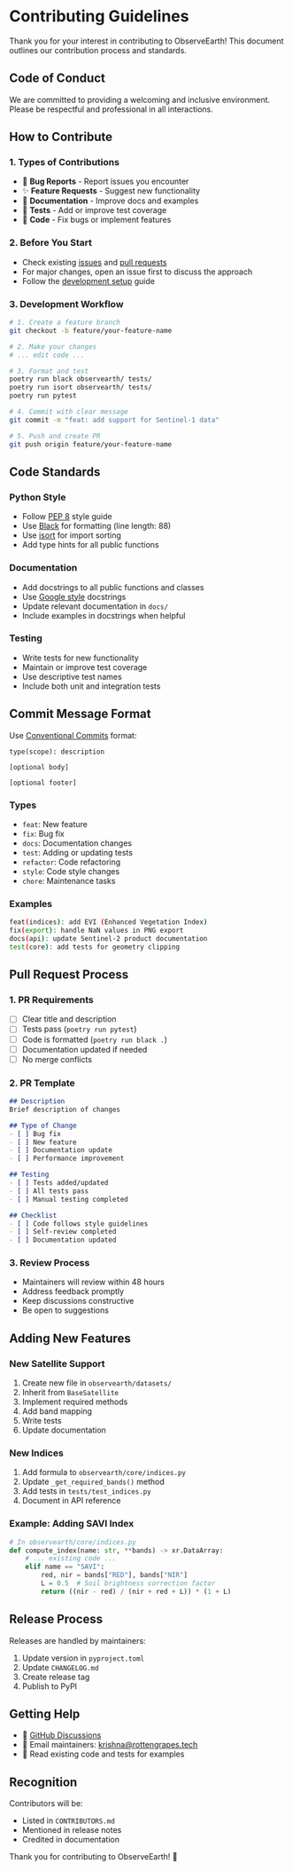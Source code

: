 # Contributing Guidelines

Thank you for your interest in contributing to ObserveEarth! This document outlines our contribution process and standards.

## Code of Conduct

We are committed to providing a welcoming and inclusive environment. Please be respectful and professional in all interactions.

## How to Contribute

### 1. Types of Contributions

- 🐛 **Bug Reports** - Report issues you encounter
- ✨ **Feature Requests** - Suggest new functionality  
- 📝 **Documentation** - Improve docs and examples
- 🧪 **Tests** - Add or improve test coverage
- 🔧 **Code** - Fix bugs or implement features

### 2. Before You Start

- Check existing [issues](https://github.com/Rotten-Grapes-Pvt-Ltd/observearth-py/issues) and [pull requests](https://github.com/Rotten-Grapes-Pvt-Ltd/observearth-py/pulls)
- For major changes, open an issue first to discuss the approach
- Follow the [development setup](setup.md) guide

### 3. Development Workflow

```bash
# 1. Create a feature branch
git checkout -b feature/your-feature-name

# 2. Make your changes
# ... edit code ...

# 3. Format and test
poetry run black observearth/ tests/
poetry run isort observearth/ tests/
poetry run pytest

# 4. Commit with clear message
git commit -m "feat: add support for Sentinel-1 data"

# 5. Push and create PR
git push origin feature/your-feature-name
```

## Code Standards

### Python Style
- Follow [PEP 8](https://pep8.org/) style guide
- Use [Black](https://black.readthedocs.io/) for formatting (line length: 88)
- Use [isort](https://isort.readthedocs.io/) for import sorting
- Add type hints for all public functions

### Documentation
- Add docstrings to all public functions and classes
- Use [Google style](https://google.github.io/styleguide/pyguide.html#38-comments-and-docstrings) docstrings
- Update relevant documentation in `docs/`
- Include examples in docstrings when helpful

### Testing
- Write tests for new functionality
- Maintain or improve test coverage
- Use descriptive test names
- Include both unit and integration tests

## Commit Message Format

Use [Conventional Commits](https://www.conventionalcommits.org/) format:

```
type(scope): description

[optional body]

[optional footer]
```

### Types
- `feat`: New feature
- `fix`: Bug fix
- `docs`: Documentation changes
- `test`: Adding or updating tests
- `refactor`: Code refactoring
- `style`: Code style changes
- `chore`: Maintenance tasks

### Examples
```bash
feat(indices): add EVI (Enhanced Vegetation Index)
fix(export): handle NaN values in PNG export
docs(api): update Sentinel-2 product documentation
test(core): add tests for geometry clipping
```

## Pull Request Process

### 1. PR Requirements
- [ ] Clear title and description
- [ ] Tests pass (`poetry run pytest`)
- [ ] Code is formatted (`poetry run black .`)
- [ ] Documentation updated if needed
- [ ] No merge conflicts

### 2. PR Template
```markdown
## Description
Brief description of changes

## Type of Change
- [ ] Bug fix
- [ ] New feature
- [ ] Documentation update
- [ ] Performance improvement

## Testing
- [ ] Tests added/updated
- [ ] All tests pass
- [ ] Manual testing completed

## Checklist
- [ ] Code follows style guidelines
- [ ] Self-review completed
- [ ] Documentation updated
```

### 3. Review Process
- Maintainers will review within 48 hours
- Address feedback promptly
- Keep discussions constructive
- Be open to suggestions

## Adding New Features

### New Satellite Support
1. Create new file in `observearth/datasets/`
2. Inherit from `BaseSatellite`
3. Implement required methods
4. Add band mapping
5. Write tests
6. Update documentation

### New Indices
1. Add formula to `observearth/core/indices.py`
2. Update `_get_required_bands()` method
3. Add tests in `tests/test_indices.py`
4. Document in API reference

### Example: Adding SAVI Index
```python
# In observearth/core/indices.py
def compute_index(name: str, **bands) -> xr.DataArray:
    # ... existing code ...
    elif name == "SAVI":
        red, nir = bands["RED"], bands["NIR"]
        L = 0.5  # Soil brightness correction factor
        return ((nir - red) / (nir + red + L)) * (1 + L)
```

## Release Process

Releases are handled by maintainers:

1. Update version in `pyproject.toml`
2. Update `CHANGELOG.md`
3. Create release tag
4. Publish to PyPI

## Getting Help

- 💬 [GitHub Discussions](https://github.com/Rotten-Grapes-Pvt-Ltd/observearth-py/discussions)
- 📧 Email maintainers: krishna@rottengrapes.tech
- 📖 Read existing code and tests for examples

## Recognition

Contributors will be:
- Listed in `CONTRIBUTORS.md`
- Mentioned in release notes
- Credited in documentation

Thank you for contributing to ObserveEarth! 🚀